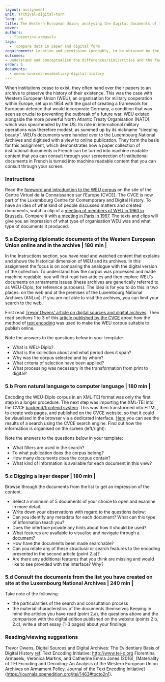 ```yaml
---
layout: assignment
unit: archival-digital-turn
lang: en
title: The Western European Union; analysing the digital documents of the 'sleeping beauty'    
cover:
authors: 
  - florentina-armaselu
tags:
  -  compare data in paper and digital form
requirements: Location and permission (probably, to be obtained by the lecturer beforehand) allowing the students to visit ANLUX and to consult the collection, Internet access to the digital edition and the related materials.
outcomes:
- Understand and conceptualise the differences/similarities and the factors at play in the transformation process from paper to digital historical sources.
order: 5
documents:
  - owens-sources-evidentiary-digital-history
---
```

When institutions cease to exist, they often hand over their papers to an archive to preserve the history of their existence. This was the case with Western European Union (WEU), an organisation for military cooperation within Europe, set up in 1954 with the goal of creating a framework for European defence that would incorporate Germany, a condition that was seen as crucial to preventing the outbreak of a future war. WEU existed alongside the more powerful North Atlantic Treaty Organisation (NATO), which was spearheaded by the US. Its role in international military operations was therefore modest, as summed up by its nickname “sleeping beauty”. WEU’s documents were handed over to the Luxembourg National Archives and digitised with a view to online publication. They form the basis for this assignment, which demonstrates how a paper collection of institutional documents in French can be turned into machine readable content that you can consult through your screenection of institutional documents in French is turned into machine readable content that you can consult through your screen.   
<!-- more -->

<!-- briefing-student -->
### Instructions
<!-- section-contents -->

Read the [foreword and introduction to the WEU corpus](https://www.cvce.eu/en/recherche/unit-content/-/unit/72d9869d-ff72-493e-a0e3-bedb3e671faa/fe555bab-5322-410b-98e5-96469d1a7de0) on the site of the Centre Virtuel de la Connaissance sur l’Europe (CVCE). The CVCE is now part of the Luxembourg Centre for Contemporary and Digital History. To have an idea of what kind of people discussed matters and created documents, watch a clip of a [meeting of members of WEU in 1960 in Brussels](http://ec.europa.eu/avservices/play.cfm?ref=I001677&lg=MUE&sublg=none&autoplay=false). Compare it with [a meeting in Paris in 1997](https://www.youtube.com/watch?v=iFjISWWzZUY).
The texts and clips will give you an impression of what type of organisation WEU was and what type of documents it produced.


<!-- section -->
### 5.a Exploring diplomatic documents of the Western European Union online and in the archive | 180 min |
<!-- section-contents -->
In the Instructions section, you have read and watched content that explains and shows the historical dimension of WEU and its archives.
In this assignment the focus is on comparing the analogue with the digital version of the collection. To understand how the corpus was processed and made machine readable, you will first read two articles and then explore WEU’s documents on armaments issues (these archives are generically referred to as WEU-Diplo, for reference purposes). The idea is for you to do this in two places: on the web and at the premises of the Luxembourg National Archives (ANLux). If you are not able to visit the archives, you can limit your search to the web. 

First read [Trevor Owens’ article on digital sources and digital archives](http://www.trevorowens.org/2015/12/digital-sources-digital-archives-the-evidentiary-basis-of-digital-history-draft/).
Then read sections 1 to 3 of this [article published by the CVCE](https://journals.openedition.org/jtei/1463#tocto2n1) about how the method of [text encoding](http://www.tei-c.org) was used to make the WEU corpus suitable to publish online.   

Note the answers to the questions below in your template:
- What is WEU-Diplo?
- What is the collection about and what period does it span?
- Why was the corpus selected and by whom?
- What criteria of selection have been applied?
- What processing was necessary in the transformation from print to digital?


<!-- section -->
### 5.b  From natural language to computer language | 180 min |
<!-- section-contents -->
Encoding the WEU-Diplo corpus in an XML-TEI format was only the first step in a longer procedure. The next step was importing the XML-TEI into the CVCE [backend/frontend system](https://www.youtube.com/watch?v=LzL4I4Pt7GU). This was then transformed into HTML, to create web pages, and published on the CVCE website, so that it could be visualised in the browser via a dedicated interface. [Here](https://www.cvce.eu/search?q=*&format=tei%2Bxml&publication=e7c423ed-a376-4a57-a415-f8519344e558) you can see the results of a search using the CVCE search engine. Find out how the information is organised on the screen (left/right):

Note the answers to the questions below in your template:
- What filters are used in the search?
- To what publication does the corpus belong?
- How many documents does the corpus contain?
- What kind of information is available for each document in this view?



<!-- section -->
### 5.c Digging a layer deeper | 180 min |
<!-- section-contents -->
Browse through the documents from the list to get an impression of the content.
- Select a minimum of 5 documents of your choice to open and examine in more detail.
- Write down your observations with regard to the questions below:
- Can you identify any metadata for each document? What can this type of information teach you?
- Does the interface provide any hints about how it should be used?
- What features are available to visualise and navigate through a document?
- How have the documents been made searchable?
- Can you relate any of these structural or search features to the encoding presented in the second article (point 2.a)?
- Are there any additional features that you think are missing and would like to see provided with the interface? Why?



<!-- section -->
### 5.d Consult the documents from the list you have created on site at the Luxembourg National Archives | 240 min |
<!-- section-contents -->
Take note of the following:
- the particularities of the search and consultation process
- the material characteristics of the documents themselves
Keeping in mind the articles you have read (point 2.a), the questions above and the comparison with the digital edition published on the website (points 2.b, 2.c), write a short essay (1-3 pages) about your findings

<!-- section -->
### Reading/viewing suggestions
<!-- section-contents -->
Trevor Owens, Digital Sources and Digital Archives: The Evidentiary Basis of Digital History [ref](owens-sources-evidentiary-digital-history).
Text Encoding Initiative: http://www.tei-c.org 
Florentina Armaselu, Verónica Martins, and Catherine Emma Jones (2016), [Materiality of TEI Encoding and Decoding: An Analysis of the Western European Union Archives on Armament Policy, Journal of the Text Encoding Initiative] (https://journals.openedition.org/jtei/1463#tocto2n1). 



<!-- briefing-teacher -->
